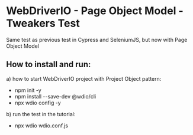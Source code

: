 # WebDriverIO - Page Object Model - Tweakers Test

Same test as previous test in Cypress and SeleniumJS, but now with Page Object Model

How to install and run:
--

a) how to start WebDriverIO project with Project Object pattern:
* npm init -y
* npm install --save-dev @wdio/cli
* npx wdio config -y


b) run the test in the tutorial:
* npx wdio wdio.conf.js

